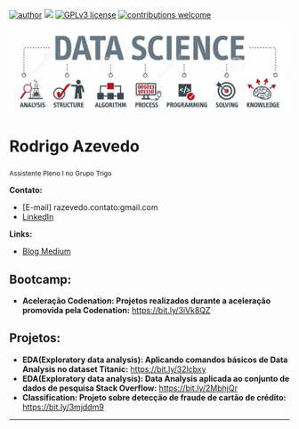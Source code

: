 [![author](https://img.shields.io/badge/author-razevedo1994-red.svg)](https://www.linkedin.com/in/azevedo94/) [![](https://img.shields.io/badge/python-3.7+-blue.svg)](https://www.python.org/downloads/release/python-365/) [![GPLv3 license](https://img.shields.io/badge/License-GPLv3-blue.svg)](http://perso.crans.org/besson/LICENSE.html) [![contributions welcome](https://img.shields.io/badge/contributions-welcome-brightgreen.svg?style=flat)](https://github.com/carlosfab/data_science/issues)

<p align="center">
  <img src="banner2.jpg" >
</p>


# Rodrigo Azevedo
<sub>Assistente Pleno I no Grupo Trigo</sub>


**Contato:**
* [E-mail] razevedo.contato:gmail.com
* [LinkedIn](https://www.linkedin.com/in/azevedo94/)


**Links:**
* [Blog Medium](https://bit.ly/33QJREb)


## Bootcamp:
* **Aceleração Codenation: Projetos realizados durante a aceleração promovida pela Codenation:** https://bit.ly/3iVk8QZ


## Projetos:
* **EDA(Exploratory data analysis): Aplicando comandos básicos de Data Analysis no dataset Titanic:** https://bit.ly/32lcbxy
* **EDA(Exploratory data analysis): Data Analysis aplicada ao conjunto de dados de pesquisa Stack Overflow:** https://bit.ly/2MbhjQr
* **Classification: Projeto sobre detecção de fraude de cartão de crédito:** https://bit.ly/3mjddm9



---




